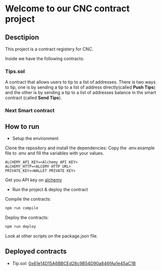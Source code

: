 # Welcome to our CNC contract project

## Desctipion

This project is a contract registery for CNC.

Inside we have the following contracts:

### Tips.sol

A contract that allows users to tip to a list of addresses.
There is two ways to tip, one is by sending a tip to a list of address directly(called **Push Tips**) and the other is by sending a tip to a list of addresses balance in the smart contract (called **Send Tips**).

### Next Smart contract

## How to run

- Setup the environment

Clone the repository and install the dependencies:
Copy the .env.example file to .env and fill the variables with your values.

```env
ALCHEMY_API_KEY=<Alchemy API KEY>
ALCHEMY_HTTP=<ALCEMY HTTP URL>
PRIVATE_KEY=<WALLET PRIVATE KEY>
```

Get you API key on [alchemy](https://www.alchemy.com/)

- Run the project & deploy the contract

Compile the contracts:

```bash
npm run compile
```

Deploy the contracts:

```bash
npm run deploy
```

Look at other scripts on the package.json file.

## Deployed contracts

- Tip.sol: [0x61e14D15A6BBCEd28c9B54D90a846fAa1e45aC1B](https://sepolia.etherscan.io/address/0x61e14D15A6BBCEd28c9B54D90a846fAa1e45aC1B)

